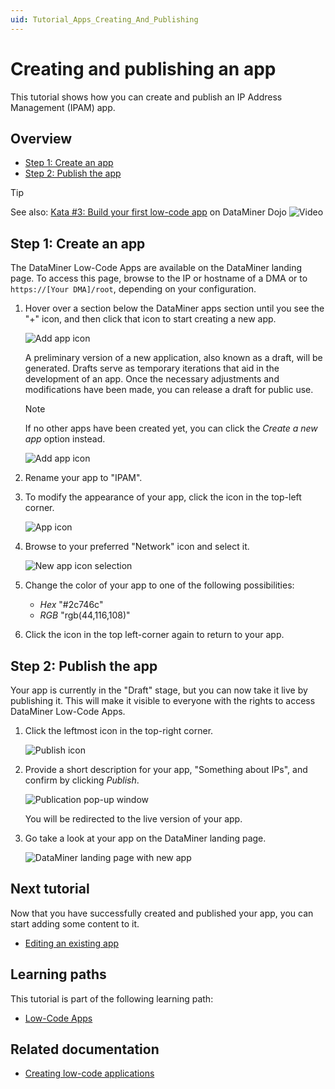 ```yaml
---
uid: Tutorial_Apps_Creating_And_Publishing
---
```

# Creating and publishing an app

This tutorial shows how you can create and publish an IP Address Management (IPAM) app.

## Overview

- [Step 1: Create an app](#step-1-create-an-app)
- [Step 2: Publish the app](#step-2-publish-the-app)

> [!TIP]
> See also: [Kata #3: Build your first low-code app](https://community.dataminer.services/courses/kata-3/) on DataMiner Dojo ![Video](~/dataminer/images/video_Duo.png)

## Step 1: Create an app

The DataMiner Low-Code Apps are available on the DataMiner landing page. To access this page, browse to the IP or hostname of a DMA or to `https://[Your DMA]/root`, depending on your configuration.

1. Hover over a section below the DataMiner apps section until you see the "+" icon, and then click that icon to start creating a new app.

   ![Add app icon](~/dataminer/images/RootAdd.png)

   A preliminary version of a new application, also known as a draft, will be generated. Drafts serve as temporary iterations that aid in the development of an app. Once the necessary adjustments and modifications have been made, you can release a draft for public use.

   > [!NOTE]
   > If no other apps have been created yet, you can click the *Create a new app* option instead.
   >
   > ![Add app icon](~/dataminer/images/RootAddNoOtherApps.png)

1. Rename your app to "IPAM".

1. To modify the appearance of your app, click the icon in the top-left corner.

   ![App icon](~/dataminer/images/Name.png)

1. Browse to your preferred "Network" icon and select it.

   ![New app icon selection](~/dataminer/images/Style.png)

1. Change the color of your app to one of the following possibilities:

   - *Hex* "#2c746c"
   - *RGB* "rgb(44,116,108)"

1. Click the icon in the top left-corner again to return to your app.

## Step 2: Publish the app

Your app is currently in the "Draft" stage, but you can now take it live by publishing it. This will make it visible to everyone with the rights to access DataMiner Low-Code Apps.

1. Click the leftmost icon in the top-right corner.

   ![Publish icon](~/dataminer/images/PublishHeader.png)

1. Provide a short description for your app, "Something about IPs", and confirm by clicking *Publish*.

   ![Publication pop-up window](~/dataminer/images/PublishPopup.png)

   You will be redirected to the live version of your app.

1. Go take a look at your app on the DataMiner landing page.

   ![DataMiner landing page with new app](~/dataminer/images/RootAppAvailable.png)

## Next tutorial

Now that you have successfully created and published your app, you can start adding some content to it.

- [Editing an existing app](xref:Tutorial_Apps_Edit_Existing_App)

## Learning paths

This tutorial is part of the following learning path:

- [Low-Code Apps](xref:Tutorial_Apps)

## Related documentation

- [Creating low-code applications](xref:Creating_custom_apps)
